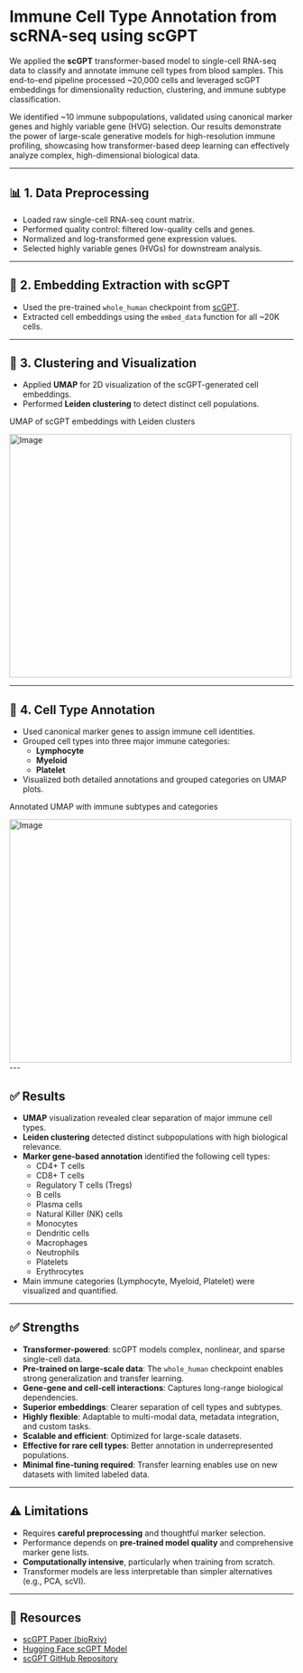 # Immune Cell Type Annotation from scRNA-seq using scGPT

We applied the **scGPT** transformer-based model to single-cell RNA-seq data to classify and annotate immune cell types from blood samples. This end-to-end pipeline processed ~20,000 cells and leveraged scGPT embeddings for dimensionality reduction, clustering, and immune subtype classification.

We identified ~10 immune subpopulations, validated using canonical marker genes and highly variable gene (HVG) selection. Our results demonstrate the power of large-scale generative models for high-resolution immune profiling, showcasing how transformer-based deep learning can effectively analyze complex, high-dimensional biological data.

---

## 📊 1. Data Preprocessing

- Loaded raw single-cell RNA-seq count matrix.
- Performed quality control: filtered low-quality cells and genes.
- Normalized and log-transformed gene expression values.
- Selected highly variable genes (HVGs) for downstream analysis.

---

## 🤖 2. Embedding Extraction with scGPT

- Used the pre-trained `whole_human` checkpoint from [scGPT](https://huggingface.co/bowang/scGPT).
- Extracted cell embeddings using the `embed_data` function for all ~20K cells.

---

## 🧬 3. Clustering and Visualization

- Applied **UMAP** for 2D visualization of the scGPT-generated cell embeddings.
- Performed **Leiden clustering** to detect distinct cell populations.

UMAP of scGPT embeddings with Leiden clusters

<img width="500" height="431" alt="Image" src="https://github.com/user-attachments/assets/fb1860a2-5915-48b1-bfd0-e9ae1e41e11c" />

---

## 🧾 4. Cell Type Annotation

- Used canonical marker genes to assign immune cell identities.
- Grouped cell types into three major immune categories:
  - **Lymphocyte**
  - **Myeloid**
  - **Platelet**
- Visualized both detailed annotations and grouped categories on UMAP plots.

Annotated UMAP with immune subtypes and categories

<img width="500" height="431" alt="Image" src="https://github.com/user-attachments/assets/a4590525-15ca-4620-a43d-0942895c11be" />
---

## ✅ Results

- **UMAP** visualization revealed clear separation of major immune cell types.
- **Leiden clustering** detected distinct subpopulations with high biological relevance.
- **Marker gene-based annotation** identified the following cell types:
  - CD4+ T cells
  - CD8+ T cells
  - Regulatory T cells (Tregs)
  - B cells
  - Plasma cells
  - Natural Killer (NK) cells
  - Monocytes
  - Dendritic cells
  - Macrophages
  - Neutrophils
  - Platelets
  - Erythrocytes
- Main immune categories (Lymphocyte, Myeloid, Platelet) were visualized and quantified.

---

## ✅ Strengths

- **Transformer-powered**: scGPT models complex, nonlinear, and sparse single-cell data.
- **Pre-trained on large-scale data**: The `whole_human` checkpoint enables strong generalization and transfer learning.
- **Gene-gene and cell-cell interactions**: Captures long-range biological dependencies.
- **Superior embeddings**: Clearer separation of cell types and subtypes.
- **Highly flexible**: Adaptable to multi-modal data, metadata integration, and custom tasks.
- **Scalable and efficient**: Optimized for large-scale datasets.
- **Effective for rare cell types**: Better annotation in underrepresented populations.
- **Minimal fine-tuning required**: Transfer learning enables use on new datasets with limited labeled data.

---

## ⚠️ Limitations

- Requires **careful preprocessing** and thoughtful marker selection.
- Performance depends on **pre-trained model quality** and comprehensive marker gene lists.
- **Computationally intensive**, particularly when training from scratch.
- Transformer models are less interpretable than simpler alternatives (e.g., PCA, scVI).

---

## 🔗 Resources

- [scGPT Paper (bioRxiv)](https://www.biorxiv.org/content/10.1101/2023.04.05.535799v1)
- [Hugging Face scGPT Model](https://huggingface.co/bowang/scGPT)
- [scGPT GitHub Repository](https://github.com/bowang-lab/scGPT)

